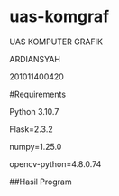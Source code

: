# uas-komgraf

UAS KOMPUTER GRAFIK

ARDIANSYAH

201011400420

#Requirements

Python 3.10.7

Flask=2.3.2

numpy=1.25.0

opencv-python=4.8.0.74


##Hasil Program


